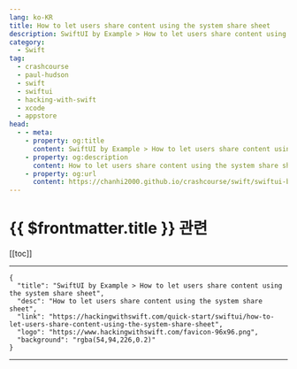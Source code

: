 ```yaml
---
lang: ko-KR
title: How to let users share content using the system share sheet
description: SwiftUI by Example > How to let users share content using the system share sheet
category:
  - Swift
tag: 
  - crashcourse
  - paul-hudson
  - swift
  - swiftui
  - hacking-with-swift
  - xcode
  - appstore
head:
  - - meta:
    - property: og:title
      content: SwiftUI by Example > How to let users share content using the system share sheet
    - property: og:description
      content: How to let users share content using the system share sheet
    - property: og:url
      content: https://chanhi2000.github.io/crashcourse/swift/swiftui-by-example/07-responding-to-events/how-to-let-users-share-content-using-the-system-share-sheet.html
---
```


# {{ $frontmatter.title }} 관련

[[toc]]

---

```component VPCard
{
  "title": "SwiftUI by Example > How to let users share content using the system share sheet",
  "desc": "How to let users share content using the system share sheet",
  "link": "https://hackingwithswift.com/quick-start/swiftui/how-to-let-users-share-content-using-the-system-share-sheet",
  "logo": "https://www.hackingwithswift.com/favicon-96x96.png",
  "background": "rgba(54,94,226,0.2)"
}
```

---

<TagLinks />